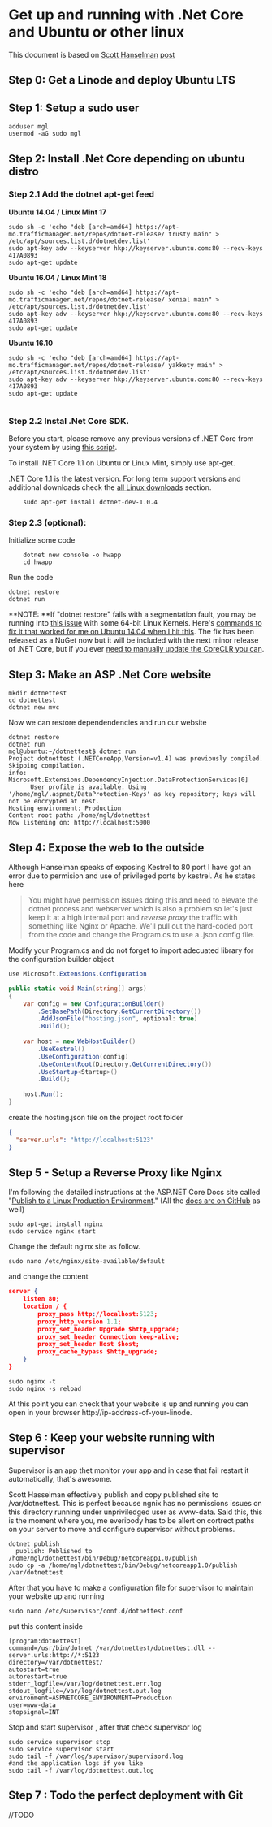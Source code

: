 

# Get up and running with .Net Core and Ubuntu or other linux

This document is based on [Scott Hanselman](https://twitter.com/shanselman) [post](https://www.hanselman.com/blog/PublishingAnASPNETCoreWebsiteToACheapLinuxVMHost.aspx) 

## Step 0: Get a Linode and deploy Ubuntu LTS

## Step 1: Setup a sudo user

```shell
adduser mgl
usermod -aG sudo mgl
```

## Step 2: Install .Net Core depending on ubuntu distro 

### Step 2.1 Add the dotnet apt-get feed

 **Ubuntu 14.04 / Linux Mint 17**

```shell
sudo sh -c 'echo "deb [arch=amd64] https://apt-mo.trafficmanager.net/repos/dotnet-release/ trusty main" > /etc/apt/sources.list.d/dotnetdev.list' 
sudo apt-key adv --keyserver hkp://keyserver.ubuntu.com:80 --recv-keys 417A0893
sudo apt-get update
```
**Ubuntu 16.04 / Linux Mint 18**

```Shell
sudo sh -c 'echo "deb [arch=amd64] https://apt-mo.trafficmanager.net/repos/dotnet-release/ xenial main" > /etc/apt/sources.list.d/dotnetdev.list'
sudo apt-key adv --keyserver hkp://keyserver.ubuntu.com:80 --recv-keys 417A0893
sudo apt-get update

```

**Ubuntu 16.10**

```Shell
sudo sh -c 'echo "deb [arch=amd64] https://apt-mo.trafficmanager.net/repos/dotnet-release/ yakkety main" > /etc/apt/sources.list.d/dotnetdev.list'
sudo apt-key adv --keyserver hkp://keyserver.ubuntu.com:80 --recv-keys 417A0893
sudo apt-get update


```

### Step 2.2 Instal .Net Core SDK.

Before you start, please remove any previous versions of .NET Core from your system by using [this script](https://github.com/dotnet/cli/blob/rel/1.0.0/scripts/obtain/uninstall/dotnet-uninstall-debian-packages.sh). 

To install .NET Core 1.1 on Ubuntu or Linux Mint, simply use apt-get.

.NET Core 1.1 is the latest version. For long term support versions and additional downloads check the [all Linux downloads](https://www.microsoft.com/net/download/linux) section.

```Shell
    sudo apt-get install dotnet-dev-1.0.4
```

### Step 2.3 (optional):

Initialize some code

```Shell
    dotnet new console -o hwapp
    cd hwapp
```

Run the code

```Shell
dotnet restore
dotnet run
```

**NOTE: **If "dotnet restore" fails with a segmentation fault, you may be running into [this issue](https://github.com/dotnet/cli/issues/3681) with some 64-bit Linux Kernels. Here's [commands to fix it that worked for me on Ubuntu 14.04 when I hit this](https://github.com/dotnet/cli/issues/3681#issuecomment-242897595). The fix has been released as a NuGet now but it will be included with the next minor release of .NET Core, but if you ever [need to manually update the CoreCLR you can](https://github.com/dotnet/core/blob/master/release-notes/1.0/manual-shared-update.md).

## Step 3: Make an ASP .Net Core website

```Shell
mkdir dotnettest
cd dotnettest
dotnet new mvc
```

Now we can restore dependendencies and run our website 

```Shell
dotnet restore
dotnet run
mgl@ubuntu:~/dotnettest$ dotnet run 
Project dotnettest (.NETCoreApp,Version=v1.4) was previously compiled. Skipping compilation.
info: Microsoft.Extensions.DependencyInjection.DataProtectionServices[0]
      User profile is available. Using '/home/mgl/.aspnet/DataProtection-Keys' as key repository; keys will not be encrypted at rest.
Hosting environment: Production
Content root path: /home/mgl/dotnettest
Now listening on: http://localhost:5000
```

## Step 4: Expose the web to the outside

Although Hanselman speaks of exposing Kestrel to 80 port I have got an error due to permision and use of privileged ports by kestrel. As he states here

> You might have permission issues doing this and need to elevate the  dotnet process and webserver which is also a problem so let's just keep  it at a high internal port and *reverse proxy* the traffic with 
> something like Nginx or Apache. We'll pull out the hard-coded port from the code and change the Program.cs to use a .json config file. 

Modify your Program.cs and do not forget to import adecuated library for the configuration builder object

```c#
use Microsoft.Extensions.Configuration
```

```c#
public static void Main(string[] args)
{
    var config = new ConfigurationBuilder()
        .SetBasePath(Directory.GetCurrentDirectory())
        .AddJsonFile("hosting.json", optional: true)
        .Build();
 
    var host = new WebHostBuilder()
        .UseKestrel()
        .UseConfiguration(config)
        .UseContentRoot(Directory.GetCurrentDirectory())
        .UseStartup<Startup>()
        .Build();
 
    host.Run();
}
```

create the hosting.json file on the project root folder

```json
{
  "server.urls": "http://localhost:5123"
}
```

## Step 5 - Setup a Reverse Proxy like Nginx

I'm following the detailed instructions at the ASP.NET Core Docs site called "[Publish to a Linux Production Environment](https://docs.asp.net/en/latest/publishing/linuxproduction.html)." (All the [docs are on GitHub](https://github.com/aspnet/Docs/blob/master/aspnet/publishing/linuxproduction.rst) as well)

```shell
sudo apt-get install nginx
sudo service nginx start
```

Change the default  nginx site as follow.

```shell
sudo nano /etc/nginx/site-available/default
```

and change the content 

```json
server {
    listen 80;
    location / {
        proxy_pass http://localhost:5123;
        proxy_http_version 1.1;
        proxy_set_header Upgrade $http_upgrade;
        proxy_set_header Connection keep-alive;
        proxy_set_header Host $host;
        proxy_cache_bypass $http_upgrade;
    }
}
```

```shell
sudo nginx -t 
sudo nginx -s reload
```

At this point you can check that your website is up and running you can open in your browser http://ip-address-of-your-linode.



## Step 6 : Keep your website running with supervisor

Supervisor is an app thet monitor your app and in case that fail restart it automatically, that's awesome.

Scott Hasselman effectively publish and copy published site to /var/dotnettest. This is perfect because ngnix has no permissions issues on this directory running under unpriviledged user as www-data. Said this, this is the moment where  you, me everibody has to be allert on cortrect paths on your server to move and configure supervisor without problems.

```Shell
dotnet publish
  publish: Published to /home/mgl/dotnettest/bin/Debug/netcoreapp1.0/publish
sudo cp -a /home/mgl/dotnettest/bin/Debug/netcoreapp1.0/publish /var/dotnettest
```

After that you have to make a configuration file for supervisor to maintain your website up and running

```shell
sudo nano /etc/supervisor/conf.d/dotnettest.conf
```

put this content inside 

```
[program:dotnettest]
command=/usr/bin/dotnet /var/dotnettest/dotnettest.dll --server.urls:http://*:5123
directory=/var/dotnettest/
autostart=true
autorestart=true
stderr_logfile=/var/log/dotnettest.err.log
stdout_logfile=/var/log/dotnettest.out.log
environment=ASPNETCORE_ENVIRONMENT=Production
user=www-data
stopsignal=INT
```

Stop and start supervisor , after that check supervisor log

```shell
sudo service supervisor stop
sudo service supervisor start
sudo tail -f /var/log/supervisor/supervisord.log
#and the application logs if you like
sudo tail -f /var/log/dotnettest.out.log 
```

## Step 7 : Todo the perfect deployment with Git 

//TODO